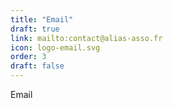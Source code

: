 ```yaml
---
title: "Email"
draft: true
link: mailto:contact@alias-asso.fr
icon: logo-email.svg
order: 3
draft: false 
---
```

Email

